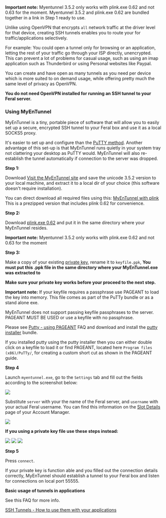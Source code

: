 
**Important note:** Myentunnel 3.5.2 only works with plink.exe 0.62 and not 0.63 for the moment. Myentunnel 3.5.2 and plink.exe 0.62 are bundled together in a link in Step 1 ready to use.

Unlike using OpenVPN that encrypts `all` network traffic at the driver level for that device, creating SSH tunnels enables you to route your for traffic/applications selectively. 

For example: You could open a tunnel only for browsing or an application, letting the rest of your traffic go through your ISP directly, unencrypted. This can prevent a lot of problems for casual usage, such as using an imap application such as Thunderbird or using Personal websites like Paypal.

You can create and have open as many tunnels as you need per device which is more suited to on demand usage, while offering pretty much the same level of privacy as OpenVPN.

**You do not need OpenVPN installed for running an SSH tunnel to your Feral server.**

### Using MyEnTunnel

MyEnTunnel is a tiny, portable piece of software that will allow you to easily set up a secure, encrypted SSH tunnel to your Feral box and use it as a local SOCKS5 proxy.

It's easier to set up and configure than the [PuTTY method](https://www.feralhosting.com/faq/view?question=37). Another advantage of this set-up is that MyEnTunnel runs quietly in your system tray not clattering your desktop as PuTTY would. MyEnTunnel will also re-establish the tunnel automatically if connection to the server was dropped.

**Step 1:**

Download [Visit the MyEnTunnel site](http://nemesis2.qx.net/pages/MyEnTunnel) and save the unicode 3.5.2 version to your local machine, and extract it to a local dir of your choice (this software doesn't require installation).

You can direct download all required files using this: [MyEnTunnel with plink](https://github.com/feralhosting/feralfilehosting/raw/master/Feral%20Wiki/SSH/SSH%20tunnels%20-%20MyEnTunnel%203.5%20and%20Plink/myentunnel-unicode.3.5.2.plink.0.62.zip) This is a prezipped version that includes plink 0.62 for convenience.

**Step 2:**

Download [plink.exe 0.62](http://the.earth.li/~sgtatham/putty/latest/x86/plink.exe) and put it in the same directory where your MyEnTunnel resides.

**Important note:** Myentunnel 3.5.2 only works with plink.exe 0.62 and not 0.63 for the moment

**Step 3:**

Make a copy of your existing [private key](https://www.feralhosting.com/faq/view?question=13), rename it to `keyfile.ppk`, **You must put this .ppk file in the same directory where your MyEnTunnel.exe was extracted to**

**Make sure your private key works before your proceed to the next step.**

**Important note:** If your keyfile requires a passphrase use PAGEANT to load the key into memory. This file comes as part of the PuTTy bundle or as a stand alone exe. 

MyEnTunnel does not support passing keyfile passphrases to the server. PAGEANT MUST BE USED or use a keyfile with no passphrase.

Please see [Putty - using PAGEANT](https://www.feralhosting.com/faq/view?question=241)  FAQ and download and install the [putty installer](hhttps://www.feralhosting.com/faq/view?question=12) bundle.

If you installed putty using the putty installer then you can either double click on a keyfile to load it or find PAGEANT, located here `Program files (x86)/PuTTy/`, for creating a custom short cut as shown in the PAGEANT guide.

**Step 4**

Launch `myentunnel.exe`, go to the `Settings` tab and fill out the fields according to the screenshot below:

![](https://raw.github.com/feralhosting/feralfilehosting/master/Feral%20Wiki/SSH/SSH%20tunnels%20-%20MyEnTunnel%203.5%20and%20Plink/1.png)

Substitute `server` with your the name of the Feral server, and `username` with your actual Feral username. You can find this information on the [Slot Details](https://www.feralhosting.com/manager/) page of your Account Manager.

![](https://raw.github.com/feralhosting/feralfilehosting/master/Feral%20Wiki/SSH/SSH%20tunnels%20-%20MyEnTunnel%203.5%20and%20Plink/2.png)

**If you using a private key file use these steps instead:**

![](https://raw.github.com/feralhosting/feralfilehosting/master/Feral%20Wiki/SSH/SSH%20tunnels%20-%20MyEnTunnel%203.5%20and%20Plink/3.png)
![](https://raw.github.com/feralhosting/feralfilehosting/master/Feral%20Wiki/SSH/SSH%20tunnels%20-%20MyEnTunnel%203.5%20and%20Plink/4.png)
![](https://raw.github.com/feralhosting/feralfilehosting/master/Feral%20Wiki/SSH/SSH%20tunnels%20-%20MyEnTunnel%203.5%20and%20Plink/5.png)

**Step 5**

Press `connect`.

If your private key is function able and you filled out the connection details correctly, MyEnTunnel should establish a tunnel to your Feral box and listen for connections on local port 55555.

**Basic usage of tunnels in applications**

See this FAQ for more info.

[SSH Tunnels - How to use them with your applications](https://www.feralhosting.com/faq/view?question=242)